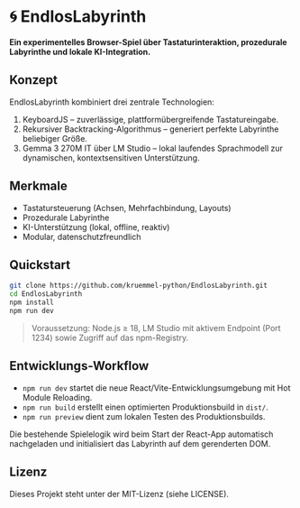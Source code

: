 # 🌀 EndlosLabyrinth
**Ein experimentelles Browser-Spiel über Tastaturinteraktion, prozedurale Labyrinthe und lokale KI-Integration.**

## Konzept
EndlosLabyrinth kombiniert drei zentrale Technologien:
1. KeyboardJS – zuverlässige, plattformübergreifende Tastatureingabe.
2. Rekursiver Backtracking-Algorithmus – generiert perfekte Labyrinthe beliebiger Größe.
3. Gemma 3 270M IT über LM Studio – lokal laufendes Sprachmodell zur dynamischen, kontextsensitiven Unterstützung.

## Merkmale
- Tastatursteuerung (Achsen, Mehrfachbindung, Layouts)
- Prozedurale Labyrinthe
- KI-Unterstützung (lokal, offline, reaktiv)
- Modular, datenschutzfreundlich

## Quickstart
```bash
git clone https://github.com/kruemmel-python/EndlosLabyrinth.git
cd EndlosLabyrinth
npm install
npm run dev
```

> Voraussetzung: Node.js ≥ 18, LM Studio mit aktivem Endpoint (Port 1234) sowie Zugriff auf das npm-Registry.

## Entwicklungs-Workflow
- `npm run dev` startet die neue React/Vite-Entwicklungsumgebung mit Hot Module Reloading.
- `npm run build` erstellt einen optimierten Produktionsbuild in `dist/`.
- `npm run preview` dient zum lokalen Testen des Produktionsbuilds.

Die bestehende Spielelogik wird beim Start der React-App automatisch nachgeladen und initialisiert das Labyrinth auf dem gerenderten DOM.

## Lizenz
Dieses Projekt steht unter der MIT-Lizenz (siehe LICENSE).
